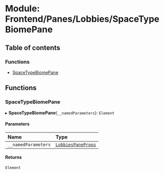 # Module: Frontend/Panes/Lobbies/SpaceTypeBiomePane

## Table of contents

### Functions

- [SpaceTypeBiomePane](Frontend_Panes_Lobbies_SpaceTypeBiomePane.md#spacetypebiomepane)

## Functions

### SpaceTypeBiomePane

▸ **SpaceTypeBiomePane**(`__namedParameters`): `Element`

#### Parameters

| Name                | Type                                                                                        |
| :------------------ | :------------------------------------------------------------------------------------------ |
| `__namedParameters` | [`LobbiesPaneProps`](../interfaces/Frontend_Panes_Lobbies_LobbiesUtils.LobbiesPaneProps.md) |

#### Returns

`Element`
